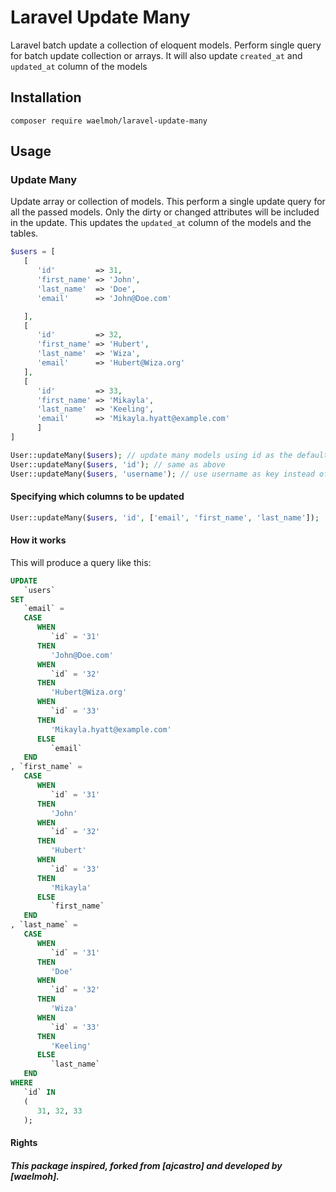 # Laravel Update Many

Laravel batch update a collection of eloquent models.
Perform single query for batch update collection or arrays.
It will also update `created_at` and `updated_at` column of the models

## Installation

```
composer require waelmoh/laravel-update-many
```

## Usage

### Update Many

Update array or collection of models. This perform a single update query for all the passed models.
Only the dirty or changed attributes will be included in the update.
This updates the `updated_at` column of the models and the tables.


```php
$users = [
   [
      'id'         => 31,
      'first_name' => 'John',
      'last_name'  => 'Doe',
      'email'      => 'John@Doe.com'

   ],
   [
      'id'         => 32,
      'first_name' => 'Hubert',
      'last_name'  => 'Wiza',
      'email'      => 'Hubert@Wiza.org'
   ],
   [
      'id'         => 33,
      'first_name' => 'Mikayla',
      'last_name'  => 'Keeling',
      'email'      => 'Mikayla.hyatt@example.com'
      ]
]

```

```php
User::updateMany($users); // update many models using id as the default key
User::updateMany($users, 'id'); // same as above
User::updateMany($users, 'username'); // use username as key instead of id

```

#### Specifying which columns to be updated

```php
User::updateMany($users, 'id', ['email', 'first_name', 'last_name']);
```

#### How it works

This will produce a query like this:

```sql
UPDATE
   `users`
SET
   `email` =
   CASE
      WHEN
         `id` = '31'
      THEN
         'John@Doe.com'
      WHEN
         `id` = '32'
      THEN
         'Hubert@Wiza.org'
      WHEN
         `id` = '33'
      THEN
         'Mikayla.hyatt@example.com'
      ELSE
         `email`
   END
, `first_name` =
   CASE
      WHEN
         `id` = '31'
      THEN
         'John'
      WHEN
         `id` = '32'
      THEN
         'Hubert'
      WHEN
         `id` = '33'
      THEN
         'Mikayla'
      ELSE
         `first_name`
   END
, `last_name` =
   CASE
      WHEN
         `id` = '31'
      THEN
         'Doe'
      WHEN
         `id` = '32'
      THEN
         'Wiza'
      WHEN
         `id` = '33'
      THEN
         'Keeling'
      ELSE
         `last_name`
   END
WHERE
   `id` IN
   (
      31, 32, 33
   );
```


#### Rights

##### This package inspired, forked from [ajcastro] and developed by [waelmoh].